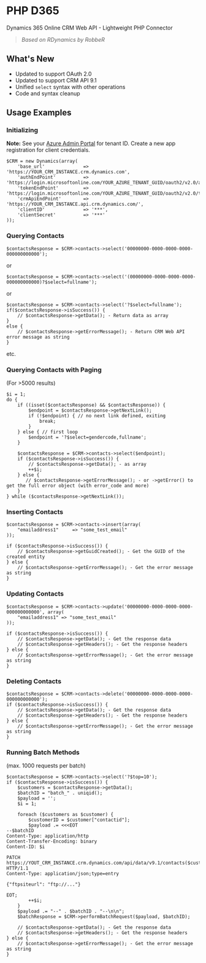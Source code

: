 # PHP D365
Dynamics 365 Online CRM Web API - Lightweight PHP Connector

> *Based on RDynamics by RobbeR*

## What's New
* Updated to support OAuth 2.0
* Updated to support CRM API 9.1
* Unified `select` syntax with other operations
* Code and syntax cleanup

## Usage Examples
### Initializing
**Note:** See your [Azure Admin Portal](https://aad.portal.azure.com/#blade/Microsoft_AAD_IAM/ActiveDirectoryMenuBlade/RegisteredApps) for tenant ID. Create a new app registration for client credentials.

    $CRM = new Dynamics(array(
        'base_url'              => 'https://YOUR_CRM_INSTANCE.crm.dynamics.com',
        'authEndPoint'          => 'https://login.microsoftonline.com/YOUR_AZURE_TENANT_GUID/oauth2/v2.0/authorize',
        'tokenEndPoint'         => 'https://login.microsoftonline.com/YOUR_AZURE_TENANT_GUID/oauth2/v2.0/token',
        'crmApiEndPoint'        => 'https://YOUR_CRM_INSTANCE.api.crm.dynamics.com/',
        'clientID'              => '***', 
        'clientSecret'          => '***'
    ));

### Querying Contacts

    $contactsResponse = $CRM->contacts->select('00000000-0000-0000-0000-000000000000');

or

    $contactsResponse = $CRM->contacts->select('(00000000-0000-0000-0000-000000000000)?$select=fullname');
    
or

    $contactsResponse = $CRM->contacts->select('?$select=fullname');
    if($contactsResponse->isSuccess()) {
        // $contactsResponse->getData(); - Return data as array
    }
    else {
        // $contactsResponse->getErrorMessage(); - Return CRM Web API error message as string
    }
    
etc.

### Querying Contacts with Paging
(For >5000 results)

    $i = 1;
    do {
        if ((isset($contactsResponse) && $contactsResponse)) {
            $endpoint = $contactsResponse->getNextLink();
            if (!$endpoint) { // no next link defined, exiting
                break;
            }
        } else { // first loop
            $endpoint = '?$select=gendercode,fullname';
        }

        $contactsResponse = $CRM->contacts->select($endpoint);
        if ($contactsResponse->isSuccess()) {
            // $contactsResponse->getData(); - as array
            ++$i;
        } else {
           // $contactsResponse->getErrorMessage(); - or ->getError() to get the full error object (with error_code and more)
        }
    } while ($contactsResponse->getNextLink());

### Inserting Contacts

    $contactsResponse = $CRM->contacts->insert(array(
        "emailaddress1"     => "some_test_email"
    ));

    if ($contactsResponse->isSuccess()) {
        // $contactsResponse->getGuidCreated(); - Get the GUID of the created entity
    } else {
        // $contactsResponse->getErrorMessage(); - Get the error message as string
    }

### Updating Contacts

    $contactsResponse = $CRM->contacts->update('00000000-0000-0000-0000-000000000000', array(
        "emailaddress1" => "some_test_email"
    ));

    if ($contactsResponse->isSuccess()) {
        // $contactsResponse->getData(); - Get the response data
        // $contactsResponse->getHeaders(); - Get the response headers
    } else {
        // $contactsResponse->getErrorMessage(); - Get the error message as string
    }

### Deleting Contacts

    $contactsResponse = $CRM->contacts->delete('00000000-0000-0000-0000-000000000000');
    if ($contactsResponse->isSuccess()) {
        // $contactsResponse->getData(); - Get the response data
        // $contactsResponse->getHeaders(); - Get the response headers
    } else {
        // $contactsResponse->getErrorMessage(); - Get the error message as string
    }

### Running Batch Methods 
(max. 1000 requests per batch)

    $contactsResponse = $CRM->contacts->select('?$top=10');
    if ($contactsResponse->isSuccess()) {
        $customers = $contactsResponse->getData();
        $batchID = "batch_" . uniqid();
        $payload = '';
        $i = 1;

        foreach ($customers as $customer) {
            $customerID = $customer["contactid"];
            $payload .= <<<EOT
    --$batchID
    Content-Type: application/http
    Content-Transfer-Encoding: binary
    Content-ID: $i

    PATCH https://YOUT_CRM_INSTANCE.crm.dynamics.com/api/data/v9.1/contacts($customerID) HTTP/1.1
    Content-Type: application/json;type=entry

    {"ftpsiteurl": "ftp://..."}

    EOT;
            ++$i;
        }
        $payload .= "--" . $batchID . "--\n\n";
        $batchResponse = $CRM->performBatchRequest($payload, $batchID);

        // $contactsResponse->getData(); - Get the response data
        // $contactsResponse->getHeaders(); - Get the response headers
    } else {
        // $contactsResponse->getErrorMessage(); - Get the error message as string
    }
